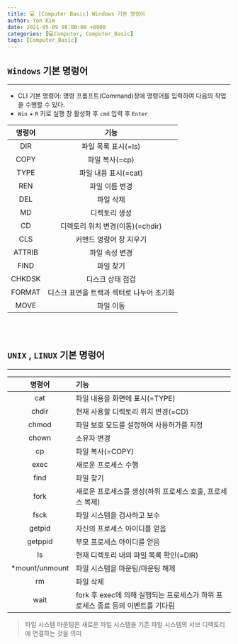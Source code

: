 ```yaml
---
title: 💻 [Computer Basic] Windows 기본 명령어
author: Yon Kim
date: 2021-05-09 08:00:00 +0900
categories: [💻Computer, Computer_Basic]
tags: [Computer_Basic]
---
```


## `Windows` 기본 명렁어
---

- CLI 기본 명령어: 명령 프롬프트(Command)창에 명령어를 입력하여 다음의 작업을 수행할 수 있다.
- `Win` + `R` 키로 실행 창 활성화 후 `cmd` 입력 후 `Enter`

|명령어|기능|
|:---:|:---:|
|DIR|파일 목록 표시(=Is)|
|COPY|파일 복사(=cp)|
|TYPE|파일 내용 표시(=cat)|
|REN|파일 이름 변경|
|DEL|파일 삭제|
|MD|디렉토리 생성|
|CD|디렉토리 위치 변경(이동)(=chdir)|
|CLS|커맨드 명령어 창 지우기|
|ATTRIB|파일 속성 변경|
|FIND|파일 찾기|
|CHKDSK|디스크 상태 점검|
|FORMAT|디스크 표면을 트랙과 섹터로 나누어 초기화|
|MOVE|파일 이동|
<br><br>

## `UNIX` , `LINUX` 기본 명렁어
---

|명령어|기능|
|:---:|:---|
|cat|파일 내용을 화면에 표시(=TYPE)|
|chdir|현재 사용할 디렉토리 위치 변경(=CD)|
|chmod|파일 보호 모드를 설정하여 사용허가를 지정|
|chown|소유자 변경|
|cp|파일 복사(=COPY)|
|exec|새로운 프로세스 수행|
|find|파일 찾기|
|fork|새로운 프로세스를 생성(하위 프로세스 호출, 프로세스 복제)|
|fsck|파일 시스템을 검사하고 보수|
|getpid|자신의 프로세스 아이디를 얻음|
|getppid|부모 프로세스 아이디를 얻음|
|Is|현재 디렉토리 내의 파일 목록 확인(=DIR)|
|*mount/unmount|파일 시스템을 마운팅/마운팅 해제|
|rm|파일 삭제|
|wait|fork 후 exec에 의해 실행되는 프로세스가 하위 프로세스 종료 등의 이벤트를 기다림|

> 파일 시스템 마운팅은 새로운 파일 시스템을 기존 파일 시스템의 서브 디렉토리에 연결하는 것을 의미
